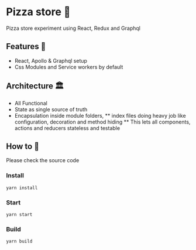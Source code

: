 # Pizza store 🍕 
Pizza store experiment using React, Redux and Graphql

## Features 🤘
* React, Apollo & Graphql setup 
* Css Modules and Service workers by default

## Architecture 🏛
* All Functional
* State as single source of truth
* Encapsulation inside module folders, 
** index files doing heavy job like configuration, decoration and method hiding
** This lets all components, actions and reducers stateless and testable


## How to 🤔

Please check the source code 

### Install
`yarn install`

### Start
`yarn start`

### Build
`yarn build`
